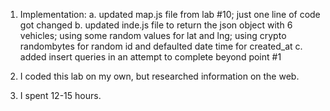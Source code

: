 1. Implementation:
    a. updated map.js file from lab #10; just one line of code got changed 
    b. updated inde.js file to return the json object with 6 vehicles; using some random values for lat and lng; 
        using crypto randombytes for random id and defaulted date time for created_at
    c. added insert queries in an attempt to complete beyond point #1

2.  I coded this lab on my own, but researched information on the web.  

3. I spent 12-15 hours.









